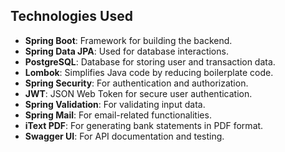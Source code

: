 ## Technologies Used

- **Spring Boot**: Framework for building the backend.
- **Spring Data JPA**: Used for database interactions.
- **PostgreSQL**: Database for storing user and transaction data.
- **Lombok**: Simplifies Java code by reducing boilerplate code.
- **Spring Security**: For authentication and authorization.
- **JWT**: JSON Web Token for secure user authentication.
- **Spring Validation**: For validating input data.
- **Spring Mail**: For email-related functionalities.
- **iText PDF**: For generating bank statements in PDF format.
- **Swagger UI**: For API documentation and testing.
